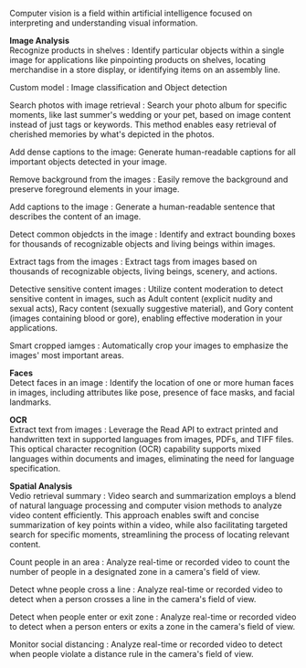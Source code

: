 Computer vision is a field within artificial intelligence focused on interpreting and understanding visual information.

**Image Analysis**</br>
Recognize products in shelves : Identify particular objects within a single image for applications like pinpointing products on shelves, locating merchandise in a store display, or identifying items on an assembly line.

Custom model : Image classification and Object detection

Search photos with image retrieval : Search your photo album for specific moments, like last summer's wedding or your pet, based on image content instead of just tags or keywords. This method enables easy retrieval of cherished memories by what's depicted in the photos.

Add dense captions to the image: Generate human-readable captions for all important objects detected in your image.

Remove background from the images : Easily remove the background and preserve foreground elements in your image.

Add captions to the image : Generate a human-readable sentence that describes the content of an image.

Detect common objedcts in the image : Identify and extract bounding boxes for thousands of recognizable objects and living beings within images.

Extract tags from the images : Extract tags from images based on thousands of recognizable objects, living beings, scenery, and actions.

Detective sensitive content images :  Utilize content moderation to detect sensitive content in images, such as Adult content (explicit nudity and sexual acts), Racy content (sexually suggestive material), and Gory content (images containing blood or gore), enabling effective moderation in your applications.

Smart cropped iamges : Automatically crop your images to emphasize the images' most important areas.

**Faces**</br>
Detect faces in an image : Identify the location of one or more human faces in images, including attributes like pose, presence of face masks, and facial landmarks.

**OCR**</br>
Extract text from images : Leverage the Read API to extract printed and handwritten text in supported languages from images, PDFs, and TIFF files. This optical character recognition (OCR) capability supports mixed languages within documents and images, eliminating the need for language specification.

**Spatial Analysis**</br>
Vedio retrieval summary : Video search and summarization employs a blend of natural language processing and computer vision methods to analyze video content efficiently. This approach enables swift and concise summarization of key points within a video, while also facilitating targeted search for specific moments, streamlining the process of locating relevant content.

Count people in an area : Analyze real-time or recorded video to count the number of people in a designated zone in a camera's field of view.

Detect whne people cross a line : Analyze real-time or recorded video to detect when a person crosses a line in the camera's field of view.

Detect when people enter or exit zone : Analyze real-time or recorded video to detect when a person enters or exits a zone in the camera's field of view.

Monitor social distancing : Analyze real-time or recorded video to detect when people violate a distance rule in the camera's field of view.
